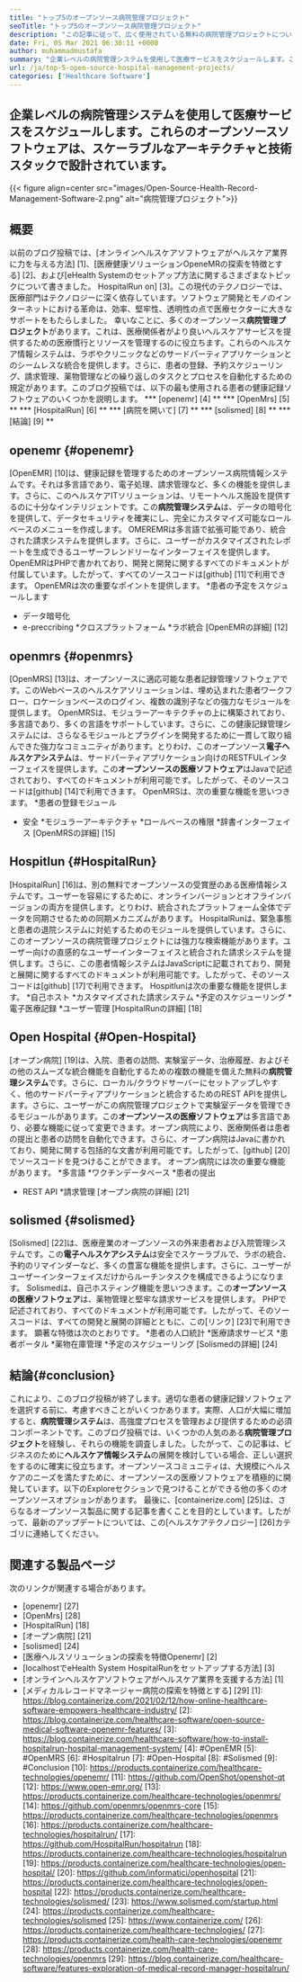 ```yaml
---
title: "トップ5のオープンソース病院管理プロジェクト" 
seoTitle: "トップ5のオープンソース病院管理プロジェクト" 
description: "この記事に従って、広く使用されている無料の病院管理プロジェクトについて学びます。これらのソリューションは、医療行為を組織するための統合されたプラットフォームを提供します。" 
date: Fri, 05 Mar 2021 06:30:11 +0000
author: muhammadmustafa
summary: "企業レベルの病院管理システムを使用して医療サービスをスケジュールします。これらのオープンソースソフトウェアは、スケーラブルなアーキテクチャと技術スタックで設計されています。" 
url: /ja/top-5-open-source-hospital-management-projects/
categories: ['Healthcare Software']
---
```


## 企業レベルの病院管理システムを使用して医療サービスをスケジュールします。これらのオープンソースソフトウェアは、スケーラブルなアーキテクチャと技術スタックで設計されています。

{{< figure align=center src="images/Open-Source-Health-Record-Management-Software-2.png" alt="病院管理プロジェクト">}}


## 概要
以前のブログ投稿では、[オンラインヘルスケアソフトウェアがヘルスケア業界に力を与える方法] [1]、[医療健康ソリューションOpeneMRの探索を特徴とする] [2]、および[eHealth Systemのセットアップ方法に関するさまざまなトピックについて書きました。 HospitalRun on] [3]。この現代のテクノロジーでは、医療部門はテクノロジーに深く依存しています。ソフトウェア開発とモノのインターネットにおける革命は、効率、堅牢性、透明性の点で医療セクターに大きなサポートをもたらしました。
幸いなことに、多くのオープンソース**病院管理プロジェクト**があります。これは、医療関係者がより良いヘルスケアサービスを提供するための医療慣行とリソースを管理するのに役立ちます。これらのヘルスケア情報システムは、ラボやクリニックなどのサードパーティアプリケーションとのシームレスな統合を提供します。さらに、患者の登録、予約スケジューリング、請求管理、薬物管理などの繰り返しのタスクとプロセスを自動化するための規定があります。このブログ投稿では、以下の最も使用される患者の健康記録ソフトウェアのいくつかを説明します。
  *** [openemr] [4] **
  *** [OpenMrs] [5] **
  *** [HospitalRun] [6] **
  *** [病院を開いて] [7] **
  *** [solismed] [8] **
  *** [結論] [9] **

## openemr {#openemr}
[OpenEMR] [10]は、健康記録を管理するためのオープンソース病院情報システムです。それは多言語であり、電子処理、請求管理など、多くの機能を提供します。さらに、このヘルスケアITソリューションは、リモートヘルス施設を提供するのに十分なインテリジェントです。この**病院管理システム**は、データの暗号化を提供して、データセキュリティを確実にし、完全にカスタマイズ可能なロールベースのメニューを作成します。 OMEREMRは多言語で拡張可能であり、統合された請求システムを提供します。さらに、ユーザーがカスタマイズされたレポートを生成できるユーザーフレンドリーなインターフェイスを提供します。 OpenEMRはPHPで書かれており、開発と開発に関するすべてのドキュメントが付属しています。したがって、すべてのソースコードは[github] [11]で利用できます。
OpenEMRは次の重要なポイントを提供します。
  *患者の予定をスケジュールします
  * データ暗号化
  * e-preccribing
  *クロスプラットフォーム
  *ラボ統合
[OpenEMRの詳細] [12]

## openmrs {#openmrs}
[OpenMRS] [13]は、オープンソースに適応可能な患者記録管理ソフトウェアです。このWebベースのヘルスケアソリューションは、埋め込まれた患者ワークフロー、ロケーションベースのログイン、複数の識別子などの強力なモジュールを提供します。 OpenMRSは、モジュラーアーキテクチャの上に構築されており、多言語であり、多くの言語をサポートしています。さらに、この健康記録管理システムには、さらなるモジュールとプラグインを開発するために一貫して取り組んできた強力なコミュニティがあります。とりわけ、このオープンソース**電子ヘルスケアシステム**は、サードパーティアプリケーション向けのRESTFULインターフェイスを提供します。この**オープンソースの医療ソフトウェア**はJavaで記述されており、すべてのドキュメントが利用可能です。したがって、そのソースコードは[github] [14]で利用できます。
OpenMRSは、次の重要な機能を思いつきます。
  *患者の登録モジュール
  * 安全
  *モジュラーアーキテクチャ
  *ロールベースの権限
  *辞書インターフェイス
[OpenMRSの詳細] [15]

## Hospitlun {#HospitalRun}
[HospitalRun] [16]は、別の無料でオープンソースの受賞歴のある医療情報システムです。ユーザーを容易にするために、オンラインバージョンとオフラインバージョンの両方を提供します。とりわけ、統合されたプラットフォーム全体でデータを同期させるための同期メカニズムがあります。 HospitalRunは、緊急事態と患者の退院システムに対処するためのモジュールを提供しています。さらに、このオープンソースの病院管理プロジェクトには強力な検索機能があります。ユーザー向けの直感的なユーザーインターフェイスと統合された請求システムを提供します。さらに、この患者情報システムはJavaScriptに記載されており、開発と展開に関するすべてのドキュメントが利用可能です。したがって、そのソースコードは[github] [17]で利用できます。
Hospitlunは次の重要な機能を提供します。
  *自己ホスト
  *カスタマイズされた請求システム
  *予定のスケジューリング
  *電子医療記録
  *ユーザー管理
[HospitalRunの詳細] [18]

## Open Hospital {#Open-Hospital}
[オープン病院] [19]は、入院、患者の訪問、実験室データ、治療履歴、およびその他のスムーズな統合機能を自動化するための複数の機能を備えた無料の**病院管理システム**です。さらに、ローカル/クラウドサーバーにセットアップしやすく、他のサードパーティアプリケーションと統合するためのREST APIを提供します。さらに、ユーザーがこの病院管理プロジェクトで実験室データを管理できるモジュールがあります。この**オープンソースの医療ソフトウェア**は多言語であり、必要な機能に従って変更できます。オープン病院により、医療関係者は患者の提出と患者の訪問を自動化できます。さらに、オープン病院はJavaに書かれており、開発に関する包括的な文書が利用可能です。したがって、[github] [20]でソースコードを見つけることができます。
オープン病院には次の重要な機能があります。
  *多言語
  *ワクチンデータベース
  *患者の提出
  * REST API
  *請求管理
[オープン病院の詳細] [21]

## solismed {#solismed}
[Solismed] [22]は、医療産業のオープンソースの外来患者および入院管理システムです。この**電子ヘルスケアシステム**は安全でスケーラブルで、ラボの統合、予約のリマインダーなど、多くの豊富な機能を提供します。さらに、ユーザーがユーザーインターフェイスだけからルーチンタスクを構成できるようになります。 Solismedは、自己ホスティング機能を思いつきます。この**オープンソースの医療ソフトウェア**は、薬物管理と堅牢な請求サービスを提供します。 PHPで記述されており、すべてのドキュメントが利用可能です。したがって、そのソースコードは、すべての開発と展開の詳細とともに、この[リンク] [23]で利用できます。
顕著な特徴は次のとおりです。
  *患者の人口統計
  *医療請求サービス
  *患者ポータル
  *薬物在庫管理
  *予定のスケジューリング
[Solismedの詳細] [24]

## 結論{#conclusion}
これにより、このブログ投稿が終了します。適切な患者の健康記録ソフトウェアを選択する前に、考慮すべきことがいくつかあります。実際、人口が大幅に増加すると、**病院管理システム**は、高強度プロセスを管理および提供するための必須コンポーネントです。このブログ投稿では、いくつかの人気のある**病院管理プロジェクト**を経験し、それらの機能を調査しました。したがって、この記事は、ビジネスのために**ヘルスケア情報システム**の展開を検討している場合、正しい選択をするのに確実に役立ちます。オープンソースコミュニティは、大規模にヘルスケアのニーズを満たすために、オープンソースの医療ソフトウェアを積極的に開発しています。以下のExploreセクションで見つけることができる他の多くのオープンソースオプションがあります。
最後に、[containerize.com] [25]は、さらなるオープンソース製品に関する記事を書くことを目的としています。したがって、最新のアップデートについては、この[ヘルスケアテクノロジー] [26]カテゴリに連絡してください。

## 関連する製品ページ
次のリンクが関連する場合があります。
  * [openemr] [27]
  * [OpenMrs] [28]
  * [HospitalRun] [18]
  * [オープン病院] [21]
  * [solismed] [24]
  * [医療ヘルスソリューションの探索を特徴Openemr] [2]
  * [localhostでeHealth System HospitalRunをセットアップする方法] [3]
  * [オンラインヘルスケアソフトウェアがヘルスケア業界を支援する方法] [1]
  * [メディカルレコードマネージャー病院の探索を特徴とする] [29]
[1]: https://blog.containerize.com/2021/02/12/how-online-healthcare-software-empowers-healthcare-industry/
[2]: https://blog.containerize.com/healthcare-software/open-source-medical-software-openemr-features/
[3]: https://blog.containerize.com/healthcare-software/how-to-install-hospitalrun-hospital-management-system/
[4]: #OpenEMR
[5]: #OpenMRS
[6]: #Hospitalrun
[7]: #Open-Hospital
[8]: #Solismed
[9]: #Conclusion
[10]: https://products.containerize.com/healthcare-technologies/openemr/
[11]: https://github.com/OpenShot/openshot-qt
[12]: https://www.open-emr.org/
[13]: https://products.containerize.com/healthcare-technologies/openmrs/
[14]: https://github.com/openmrs/openmrs-core
[15]: https://products.containerize.com/healthcare-technologies/openmrs
[16]: https://products.containerize.com/healthcare-technologies/hospitalrun/
[17]: https://github.com/HospitalRun/hospitalrun
[18]: https://products.containerize.com/healthcare-technologies/hospitalrun
[19]: https://products.containerize.com/healthcare-technologies/open-hospital/
[20]: https://github.com/informatici/openhospital
[21]: https://products.containerize.com/healthcare-technologies/open-hospital
[22]: https://products.containerize.com/healthcare-technologies/solismed/
[23]: https://www.solismed.com/startup.html
[24]: https://products.containerize.com/healthcare-technologies/solismed
[25]: https://www.containerize.com/
[26]: https://products.containerize.com/healthcare-technologies/
[27]: https://products.containerize.com/health-care-technologies/openemr
[28]: https://products.containerize.com/health-care-technologies/openmrs
[29]: https://blog.containerize.com/healthcare-software/features-exploration-of-medical-record-manager-hospitalrun/
